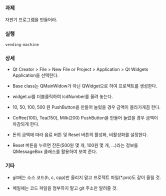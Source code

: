 ### 과제
자판기 프로그램을 만들어라.

### 실행
```
vending-machine
```

### 상세
* Qt Creator > File > New File or Project > Application > Qt Widgets Application을 선택한다.

* Base class는 QMainWidow가 아닌 QWidget으로 하여 프로젝트를 생성한다.

* widget.ui를 더블클릭하여 lcdNumber를 올려 놓는다.

* 10, 50, 100, 500 원 PushButton을 만들어 눌렀을 경우 금액이 올라가게끔 한다.

* Coffee(100), Tea(150), Milk(200) PushButton을 만들어 눌렀을 경우 금액이 차감되게 한다.

* 돈의 금액에 따라 음료 버튼 및 Reset 버튼의 활성화, 비활성화를 설정한다.

* Reset 버튼을 누르면 잔돈(500원 몇 개, 100원 몇 개, ...)라는 정보를 QMessageBox 클래스를 활용하여 보여 준다.

### 기타
* git에는 소스 코드(h, c, cpp)만 올리지 말고 프로젝트 파일(*.pro)도 같이 올릴 것.

* 메일에는 코드 파일을 첨부하지 말고 git 주소만 알려줄 것.
